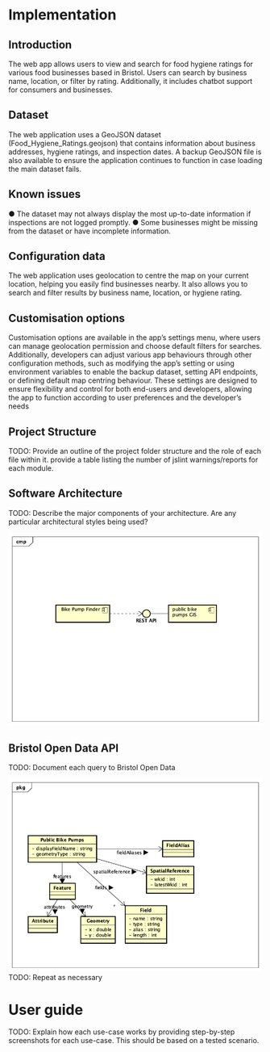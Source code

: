 # Implementation

## Introduction
The web app allows users to view and search for food hygiene ratings for various food businesses based in Bristol. Users can search by business name, location, or filter by rating. Additionally, it includes chatbot support for consumers and businesses.  

## Dataset 

The web application uses a GeoJSON dataset (Food_Hygiene_Ratings.geojson) that contains information about business addresses, hygiene ratings, and inspection dates. A backup GeoJSON file is also available to ensure the application continues to function in case loading the main dataset fails.  

## Known issues  

● The dataset may not always display the most up-to-date information if inspections are not logged promptly. 
● Some businesses might be missing from the dataset or have incomplete information.  


## Configuration data  

The web application uses geolocation to centre the map on your current location, helping you easily find businesses nearby.  It also allows you to search and filter results by business name, location, or hygiene rating.  

## Customisation options

Customisation options are available in the app’s settings menu, where users can manage geolocation permission and choose default filters for searches. Additionally, developers can adjust various app behaviours through other configuration methods, such as modifying the app’s setting or using environment variables to enable the backup dataset, setting API endpoints, or defining default map centring behaviour. These settings are designed to ensure flexibility and control for both end-users and developers, allowing the app to function according to user preferences and the developer’s needs

## Project Structure
TODO: Provide an outline of the project folder structure and the role of each file within it.
provide a table listing the number of jslint warnings/reports for each module.

## Software Architecture
TODO: Describe the major components of your architecture. Are any particular architectural styles being used?

![Insert your component Diagram here](images/component.png)

## Bristol Open Data API
TODO: Document each query to Bristol Open Data

![UML Class diagrams representing JSON query results](images/class1.png)
TODO: Repeat as necessary

# User guide
TODO: Explain how each use-case works by providing step-by-step screenshots for each use-case. This should be based on a tested scenario.
